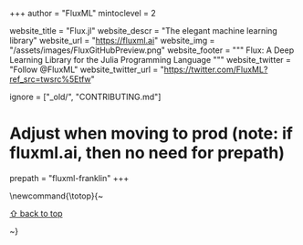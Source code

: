 +++
author = "FluxML"
mintoclevel = 2

website_title = "Flux.jl"
website_descr = "The elegant machine learning library"
website_url = "https://fluxml.ai"
website_img = "/assets/images/FluxGitHubPreview.png"
website_footer = """
  Flux: A Deep Learning Library for the Julia Programming Language
  """
website_twitter = "Follow @FluxML"
website_twitter_url = "https://twitter.com/FluxML?ref_src=twsrc%5Etfw"

ignore = ["_old/", "CONTRIBUTING.md"]

# Adjust when moving to prod (note: if fluxml.ai, then no need for prepath)
prepath = "fluxml-franklin"
+++

\newcommand{\totop}{~~~<p><a href="#top">⇧ back to top</a></p>~~~}
